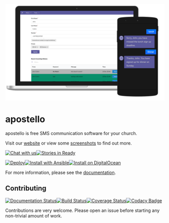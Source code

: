 <img src="/docs/screenshot.png?raw=true">

# apostello

apostello is free SMS communication software for your church.

Visit our [website](https://church.io) or view some [screenshots](https://apostello.readthedocs.org/en/latest/screenshots.html) to find out more.

[![Chat with us](https://img.shields.io/badge/chat-slack-e01563.svg)](http://chat.church.io/)[![Stories in Ready](https://badge.waffle.io/monty5811/apostello.png?label=ready&title=Ready)](https://waffle.io/monty5811/apostello)

[![Deploy](https://www.herokucdn.com/deploy/button.svg)](https://heroku.com/deploy)[![Install with Ansible](https://img.shields.io/badge/install-ansible-blue.svg)](https://apostello.readthedocs.io/en/latest/deploy_ansible.html)[![Install on DigitalOcean](https://img.shields.io/badge/install-Digital%20Ocean-blue.svg)](http://apostello.readthedocs.io/en/latest/deploy_do.html)

For more information, please see the [documentation](https://apostello.readthedocs.org/).

## Contributing

[![Documentation Status](https://readthedocs.org/projects/apostello/badge/?version=latest)](http://apostello.readthedocs.io/en/latest/?badge=latest)[![Build Status](https://semaphoreci.com/api/v1/monty5811/apostello/branches/master/badge.svg)](https://semaphoreci.com/monty5811/apostello)[![Coverage Status](https://coveralls.io/repos/monty5811/apostello/badge.svg?branch=master&service=github)](https://coveralls.io/github/monty5811/apostello?branch=master)[![Codacy Badge](https://api.codacy.com/project/badge/38dd43ee8d9643e9b9bfb063750b8485)](https://www.codacy.com/app/montgomery-dean97/apostello)

Contributions are very welcome.
Please open an issue before starting any non-trivial amount of work.
